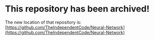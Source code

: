 # This repository has been archived!

The new location of that repository is: [https://github.com/TheIndependentCode/Neural-Network](https://github.com/TheIndependentCode/Neural-Network)
